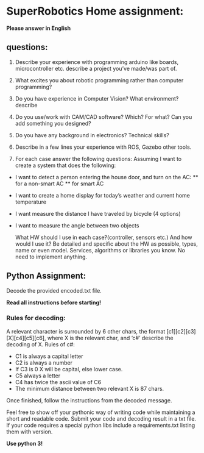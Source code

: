 # SuperRobotics Home assignment:

<strong>Please answer in English</strong>

## questions:
1. Describe your experience with programming arduino like boards, microcontroller etc. describe a project you’ve made/was part of.
2. What excites you about robotic programming rather than computer programming?
3. Do you have experience in Computer Vision? What environment? describe
4. Do you use/work with CAM/CAD software? Which? For what? Can you add something you designed?
5. Do you have any background in electronics? Technical skills?
6. Describe in a few lines your experience with ROS, Gazebo other tools.

7. For each case answer the following questions: 
Assuming I want to create a system that does the following:
* I want to detect a person entering the house door, and turn on the AC:
** for a non-smart AC
** for smart AC
* I want to create a home display for today’s weather and current home temperature
* I want measure the distance I have traveled by bicycle (4 options)
* I want to measure the angle between two objects

    What HW should I use in each case?(controller, sensors etc.) And how would I use it? Be detailed and specific about the HW as possible, types, name or even model. Services, algorithms or libraries you know. 
No need to implement anything. 




## Python Assignment:

Decode the provided encoded.txt file.
 
<strong>Read all instructions before starting!</strong>

### Rules for decoding:
A relevant character is surrounded by 6 other chars, the format [c1][c2][c3][X][c4][c5][c6], where X is the relevant char, and ‘c#’ describe the decoding of X.
Rules of c#:
* C1 is always a capital letter
* C2 is always a number
* If C3 is 0 X will be capital, else lower case.
* C5 always a letter
* C4 has twice the ascii value of C6
* The minimum distance between two relevant X is 87 chars.

Once finished, follow the instructions from the decoded message.

Feel free to show off your pythonic way of writing code while maintaining a short and readable code.
Submit your code and decoding result in a txt file.
If your code requires a special python libs include a requirements.txt listing them with version.

<strong>Use python 3!</strong>

